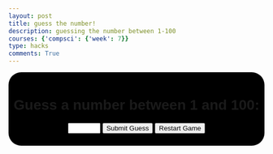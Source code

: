 ```yaml
---
layout: post
title: guess the number!
description: guessing the number between 1-100
courses: {'compsci': {'week': 7}}
type: hacks
comments: True
---
```


<!DOCTYPE html>
<html lang="en">
<head>
    <meta charset="UTF-8">
    <meta http-equiv="X-UA-Compatible" content="IE=edge">
    <meta name="viewport" content="width=device-width">
    <title>Dinosaur Game Parody</title>
</head>
<body>
    <div id="gameDiv">
        <h1 class="gameText" id="instructionText">Guess a number between 1 and 100:</h1>
        <input type="number" id="userGuess" min="1" max="100">
        <button id="guessBtn">Submit Guess</button>
        <button id="restartBtn">Restart Game</button>
        <p class="gameText" id="resultText"></p>
    </div>
</body>
</html>

<script>
    const instructionText = document.querySelector("#instructionText");
    const userGuessInput = document.querySelector("#userGuess");
    const resultText = document.querySelector("#resultText");
    const guessBtn = document.querySelector("#guessBtn");
    const restartBtn = document.querySelector("#restartBtn");
    
    let secretNumber;
    let numberOfGuesses = 0;
    
    // Function to start a new game
    function startNewGame() {
        secretNumber = Math.floor(Math.random() * 100) + 1;
        numberOfGuesses = 0;
        userGuessInput.value = "";
        userGuessInput.disabled = false;
        guessBtn.disabled = false;
        resultText.textContent = "";
        instructionText.textContent = "Guess a number between 1 and 100:";
    }
    
    // Initial game start
    startNewGame();
    
    guessBtn.addEventListener("click", () => {
        const userGuess = parseInt(userGuessInput.value);
        numberOfGuesses++;
        
        if (userGuess === secretNumber) {
            resultText.textContent = `Congrats! You guessed the number in ${numberOfGuesses} tries! :D`;
            resultText.style.color = "green";
            userGuessInput.disabled = true;
            guessBtn.disabled = true;
        } else if (userGuess < secretNumber) {
            resultText.textContent = "Try a higher number.";
            resultText.style.color = "blue";
        } else {
            resultText.textContent = "Try a lower number.";
            resultText.style.color = "red";
        }
    });
    
    restartBtn.addEventListener("click", startNewGame);
</script>

<style>
    .gameText {
        font-family: 'Arial', sans-serif;
        text-align: center;
    }
    #gameDiv {
        font-family: 'Brush Script MT',
        border: 3px solid;
        border-radius: 25px;
        padding: 10px;
        background-color: black;
        text-align: center;
    }
</style>


